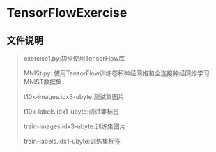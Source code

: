 # TensorFlowExercise

## 文件说明
>exercise1.py:初步使用TensorFlow库
>
>MNISt.py: 使用TensorFlow训练卷积神经网络和全连接神经网络学习MNIST数据集
>
>t10k-images.idx3-ubyte:测试集图片
>
>t10k-labels.idx1-ubyte:测试集标签
>
>train-images.idx3-ubyte:训练集图片
>
>train-labels.idx1-ubyte:训练集标签